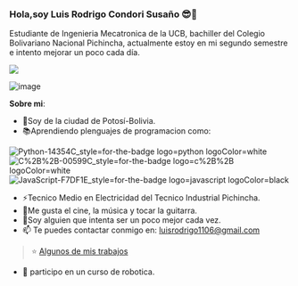 ### Hola,soy Luis Rodrigo Condori Susaño 😎👋
Estudiante de Ingenieria Mecatronica de la UCB, bachiller del Colegio Bolivariano Nacional Pichincha, actualmente estoy en mi segundo semestre e intento mejorar un poco cada día.
<p align="left">
 <img src="https://readme-typing-svg.herokuapp.com/?lines=¡Bienvenidos+a+mi+perfil!&center=true&width=360&height=30">
</p>

![image](https://github.com/rodriCondori/rodriCondori/assets/159298397/4177cbec-eb97-4c04-aaa3-742caa4a5b15)

**Sobre mi**:

- 🗻Soy de la ciudad de Potosí-Bolivia.
- 📚Aprendiendo plenguajes de programacion como:

![Python-14354C_style=for-the-badge logo=python logoColor=white](https://github.com/rodriCondori/rodriCondori/assets/159298397/d7c3527d-d371-492e-a129-7bf3c9bc609c)
![C%2B%2B-00599C_style=for-the-badge logo=c%2B%2B logoColor=white](https://github.com/rodriCondori/rodriCondori/assets/159298397/4bd77631-94e5-4d61-b3b4-572c3349c0ca) 
![JavaScript-F7DF1E_style=for-the-badge logo=javascript logoColor=black](https://github.com/rodriCondori/rodriCondori/assets/159298397/603ec089-0f38-4163-a835-ee788bf154db)
- ⚡Tecnico Medio en Electricidad del Tecnico Industrial Pichincha.
- 🎨Me gusta el cine, la música y tocar la guitarra.
- 🔺Soy alguien que intenta ser un poco mejor cada vez.
- 📫 Te puedes contactar conmigo en: luisrodrigo1106@gmail.com
> ⭐️ [Algunos de mis trabajos](https://github.com/LuisRCondoriSusano/Desarrollo-de-Sofware)
- 🌱 participo en un curso de robotica.

<!--
**rodriCondori/rodriCondori** is a ✨ _special_ ✨ repository because its `README.md` (this file) appears on your GitHub profile.

Here are some ideas to get you started:

- 🔭
- 🌱 I’m currently learning ...
- 👯 I’m uto collaborate on ju
- 🤔 I’m looking for help with ...
- 💬 Ask me about ...
- 📫 How to reach me: ...
- 😄 Pronouns: ...
- ⚡ Fun fact: ...
-->
